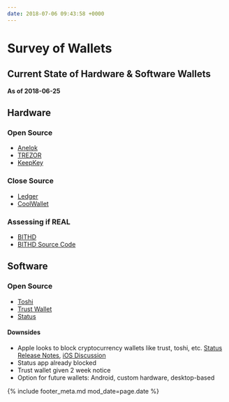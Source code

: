 ```yaml
---
date: 2018-07-06 09:43:58 +0000
---
```


# Survey of Wallets
## Current State of Hardware & Software Wallets

__As of 2018-06-25__

## Hardware

### Open Source
- [Anelok](https://anelok.com)
- [TREZOR](https://trezor.io)
- [KeepKey](https://www.keepkey.com)

### Close Source
- [Ledger](https://www.ledgerwallet.com)
- [CoolWallet](https://coolwallet.io)

### Assessing if REAL
- [BITHD](https://bithd.com/wallet/)
- [BITHD Source Code](https://github.com/bithd)

## Software

### Open Source
- [Toshi](https://www.toshi.org)
- [Trust Wallet](https://trustwalletapp.com)
- [Status](https://status.im)

#### Downsides

- Apple looks to block cryptocurrency wallets like trust, toshi, etc. [Status Release Notes](https://blog.status.im/status-alpha-0-9-20-release-notes-f48b9c5a87e2), [iOS Discussion](https://discuss.status.im/t/prevention-of-censorship-and-central-power-intervention/96/3)
- Status app already blocked
- Trust wallet given 2 week notice
- Option for future wallets: Android, custom hardware, desktop-based

{% include footer_meta.md mod_date=page.date %}
